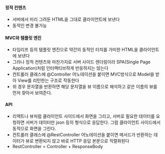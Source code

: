 
#### 정적 컨텐츠
- 서버에서 미리 그려둔 HTML을 그대로 클라이언트에 보낸다
- 동적인 변경 불가능

#### MVC와 템플릿 엔진
- 타임리프 등의 템플릿 엔진으로 약간의 동적인 터치를 가미한 HTML을 클라이언트에 보낸다
- 그러나 정적 컨텐츠와 마찬가지로 서버 사이드 렌더링이라 SPA(Single Page Application)처럼 인터랙티브하게 반응하지는 않는다
- 컨트롤러 클래스에 @Controller 어노테이션을 붙이면 MVC방식으로 Model을 받아 View를 리턴한는 구조로 작동한다
- 위 경우 문자열을 반환하면 해당 문자열을 뷰 이름으로 해석하고 같은 이름의 뷰를 먼저 찾아서 보여준다.

#### API
- 리액트나 뷰처럼 클라이언트 사이드에서 화면을 그리고, 서버로 필요한 데이터를 요청하면 서버가 데이터만 json 등의 형식으로 응답한다. 그럼 클라이언트 사이드에서 동적으로 화면을 그린다.
- 컨트롤러 클래스에 @RestController 어노테이션을 붙이면 메서드가 반환하는 데이터가 뷰로 변환되지 않고 바로 HTTP 응답 본문으로 직렬화된다
- RestController = Controller + ResponseBody